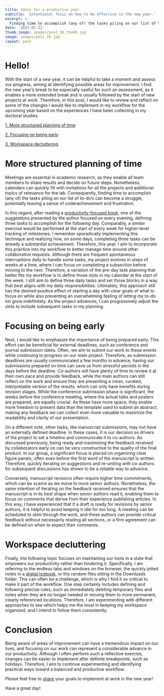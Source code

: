 ```yaml
---
title: Ideas for a productive year
subtitle: 'Intentional focus on how to be effective in the new year.'
excerpt: >-
  Finding time to accomplish (any of) the tasks piling on our list of to-do’s can become a struggle.
date: '2023-01-22'
thumb_image: images/post_26_thumb.jpg
image: images/post_26.jpg
layout: post
---
```


# Hello!

With the start of a new year, it can be helpful to take a moment and assess our progress, aiming at identifying possible areas for improvement. I find the new year’s break to be especially useful for such an assessment, as it enables a more extended break and is usually followed by the start of new projects at work. Therefore, in this post, I would like to review and reflect on some of the changes I would like to implement in my workflow for the upcoming year based on the experiences I have been collecting in my doctoral studies.

[1. More structured planning of time](#time_structure)

[2. Focusing on being early](#early_riser)

[3. Workspace decluttering](#clean_workspace)

# <a name="time_structure">More structured planning of time</a>

Meetings are essential in academic research, as they enable all team members to share results and decide on future steps. Nonetheless, calendars can quickly fill with invitations for all the projects and additional topics of relevance for the lab. Consequently, finding time to accomplish (any of) the tasks piling on our list of to-do’s can become a struggle, potentially leaving a sense of underachievement and frustration.

In this regard, after reading a [productivity-focused book](https://franciscomcm.github.io/blog/productivity-project/), one of the suggestions presented by the author focused on every evening, defining three tasks to accomplish for the following day. Comparably, a similar exercise would be performed at the start of every week for higher-level tracking of milestones. I remember sporadically implementing this technique and realizing how, on some days, completing three tasks can be already a substantial achievement. Therefore, this year, I aim to incorporate this practice into my workflow to better manage time around other collaborative requests. Although there are frequent spontaneous interruptions daily to handle some tasks, my project evolves in steps of weeks at a time, where I can focus on completing a subsection before moving to the next. Therefore, a variation of the pre-day task planning that better fits my workflow is to define those slots in my calendar at the start of the week. I still aim to define three daily tasks and set those blocks in a way that best aligns with my daily responsibilities. Ultimately, this approach still has the desired positive effect of starting a day with clear goals of what to focus on while also preventing an overwhelming feeling of letting my to-do list grow indefinitely. As the project advances, I can progressively adjust the slots to include subsequent tasks in my planning.


# <a name="early_riser">Focusing on being early</a>

Next, I would like to emphasize the importance of being prepared early. This effort can be beneficial for external deadlines, such as conference and journal submission dates. Often, we aim to submit our work to these events while continuing to progress on our main project. Therefore, as submission deadlines are usually communicated a few months in advance, having our submissions prepared on time can save us from stressful periods in the days before the deadline. Co-authors will have plenty of time to review it at their own pace and provide feedback, while the main authors can still reflect on the work and ensure they are presenting a clean, curated, interpretable version of the results, which can only have benefits during revision stages. While the conference submission phase is significant, the weeks before the conference meeting, where the actual talks and posters are prepared, are equally crucial. As these have more space, they enable more freedom to present data than the template used to submit an abstract, making any feedback we can collect even more valuable to maximize the readability and clarity of our presentation.

On a different note, other tasks, like manuscript submissions, may not have an externally defined deadline. In these cases, it is our decision as drivers of the project to set a timeline and communicate it to co-authors. As discussed previously, being ready and maximizing the feedback received by collaborators early on can be very constructive to the quality of the final product. In our group, a significant focus is placed on organizing clear figure panels, often even before the first word of the manuscript is written. Therefore, quickly iterating on suggestions and re-uniting with co-authors for subsequent discussions has shown to be a reliable way to advance.

Conversely, manuscript revisions often require higher time commitments, which can be scarce as we move to more senior authors. Nonetheless, the same intention of iterating on the feedback received ensures that the manuscript is in its best shape when senior authors read it, enabling them to focus on comments that derive from their experience publishing articles. In this way, I have experienced that if a draft is ready for revisions by senior authors, it is helpful to avoid keeping it idle for too long. A meeting can be scheduled to skim through the work, and these authors can provide critical feedback without necessarily reading all sections, or a firm agreement can be defined on when to expect their comments.


# <a name="clean_workspace">Workspace decluttering</a>

Finally, the following topic focuses on maintaining our tools in a state that empowers our productivity rather than hindering it. Specifically, I am referring to the endless tabs and windows on the browser, the quickly jotted notes in a [digital logbook](https://franciscomcm.github.io/blog/four-tools-for-personal-productivity/#the_hub), or the random files sitting in the Downloads folder. This can often be a challenge, which is why I find it so critical to make it part of the workflow. One step certainly includes defining and following precise rules, such as immediately deleting temporary files and notes when they are no longer needed or moving them to more permanent, clearly referenced locations. Therefore, I am experimenting with different approaches to see which helps me the most in keeping my workspace organized, and I intend to follow them consistently.

# Conclusion
Being aware of areas of improvement can have a tremendous impact on our lives, and focusing on our work can represent a considerable advance in our productivity. Although I often perform such a reflective exercise, changes can be easier to implement after definite breakpoints, such as holidays. Therefore, I aim to continue experimenting and identifying practical ways toward a balanced and productive workflow.

Please feel free to [share](https://twitter.com/_franciscomcm) your goals to implement at work in the new year!

Have a great day!
